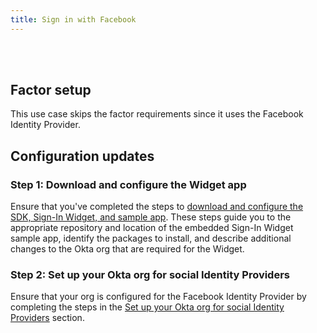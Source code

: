 ```yaml
---
title: Sign in with Facebook
---
```


<div class="oie-embedded-sdk">

<ApiLifecycle access="ie" /><br>
<ApiLifecycle access="Limited GA" /><br>

<StackSelector class="cleaner-selector"/>

## Factor setup

This use case skips the factor requirements since it uses the Facebook Identity Provider.

## Configuration updates

### Step 1:  Download and configure the Widget app

Ensure that you've completed the steps to [download and configure the SDK, Sign-In Widget, and sample app](/docs/guides/oie-embedded-common-download-setup-app/aspnet/main/). These steps guide you to the appropriate repository and location of the embedded Sign-In Widget sample app, identify the packages to install, and describe additional changes to the Okta org that are required for the Widget.

### Step 2: Set up your Okta org for social Identity Providers

Ensure that your org is configured for the Facebook Identity Provider by completing the steps in the [Set up your Okta org for social Identity Providers](/docs/guides/oie-embedded-common-org-setup/aspnet/main/#set-up-your-okta-org-for-social-identity-providers) section.

<StackSelector snippet="summaryofsteps" noSelector />

<StackSelector snippet="integrationsteps" noSelector />

</div>

